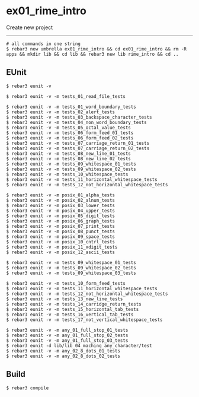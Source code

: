 ex01_rime_intro
=====

Create new project

----	
	
	# all commands in one string
	$ rebar3 new umbrella ex01_rime_intro && cd ex01_rime_intro && rm -R apps && mkdir lib && cd lib && rebar3 new lib rime_intro && cd ..
	
EUnit
-----
	$ rebar3 eunit -v
	
	$ rebar3 eunit -v -m tests_01_read_file_tests
	
	$ rebar3 eunit -v -m tests_01_word_boundary_tests
	$ rebar3 eunit -v -m tests_02_alert_tests
	$ rebar3 eunit -v -m tests_03_backspace_character_tests
	$ rebar3 eunit -v -m tests_04_non_word_boundary_tests
	$ rebar3 eunit -v -m tests_05_octal_value_tests
	$ rebar3 eunit -v -m tests_06_form_feed_01_tests
	$ rebar3 eunit -v -m tests_06_form_feed_02_tests
	$ rebar3 eunit -v -m tests_07_carriage_return_01_tests
	$ rebar3 eunit -v -m tests_07_carriage_return_02_tests
	$ rebar3 eunit -v -m tests_08_new_line_01_tests
	$ rebar3 eunit -v -m tests_08_new_line_02_tests
	$ rebar3 eunit -v -m tests_09_whitespace_01_tests
	$ rebar3 eunit -v -m tests_09_whitespace_02_tests
	$ rebar3 eunit -v -m tests_10_whitespace_tests
	$ rebar3 eunit -v -m tests_11_horizontal_whitespace_tests
	$ rebar3 eunit -v -m tests_12_not_horizontal_whitespace_tests
	
	$ rebar3 eunit -v -m posix_01_alpha_tests
	$ rebar3 eunit -v -m posix_02_alnum_tests
	$ rebar3 eunit -v -m posix_03_lower_tests
	$ rebar3 eunit -v -m posix_04_upper_tests
    $ rebar3 eunit -v -m posix_05_digit_tests
	$ rebar3 eunit -v -m posix_06_graph_tests
	$ rebar3 eunit -v -m posix_07_print_tests
	$ rebar3 eunit -v -m posix_08_punct_tests
	$ rebar3 eunit -v -m posix_09_space_tests
	$ rebar3 eunit -v -m posix_10_cntrl_tests
    $ rebar3 eunit -v -m posix_11_xdigit_tests
	$ rebar3 eunit -v -m posix_12_ascii_tests
	
	$ rebar3 eunit -v -m tests_09_whitespace_01_tests
	$ rebar3 eunit -v -m tests_09_whitespace_02_tests
	$ rebar3 eunit -v -m tests_09_whitespace_03_tests
	
	$ rebar3 eunit -v -m tests_10_form_feed_tests
	$ rebar3 eunit -v -m tests_11_horizontal_whitespace_tests
	$ rebar3 eunit -v -m tests_12_not_horizontal_whitespace_tests
	$ rebar3 eunit -v -m tests_13_new_line_tests
	$ rebar3 eunit -v -m tests_14_carridge_return_tests
	$ rebar3 eunit -v -m tests_15_horizontal_tab_tests
	$ rebar3 eunit -v -m tests_16_vertical_tab_tests
	$ rebar3 eunit -v -m tests_17_not_vertical_whitespace_tests
	
    $ rebar3 eunit -v -m any_01_full_stop_01_tests
	$ rebar3 eunit -v -m any_01_full_stop_02_tests
	$ rebar3 eunit -v -m any_01_full_stop_03_tests
	$ rebar3 eunit -d lib/lib_04_maching_any_character/test
	$ rebar3 eunit -v -m any_02_8_dots_01_tests
	$ rebar3 eunit -v -m any_02_8_dots_02_tests
	
	

Build
-----
	$ rebar3 compile	